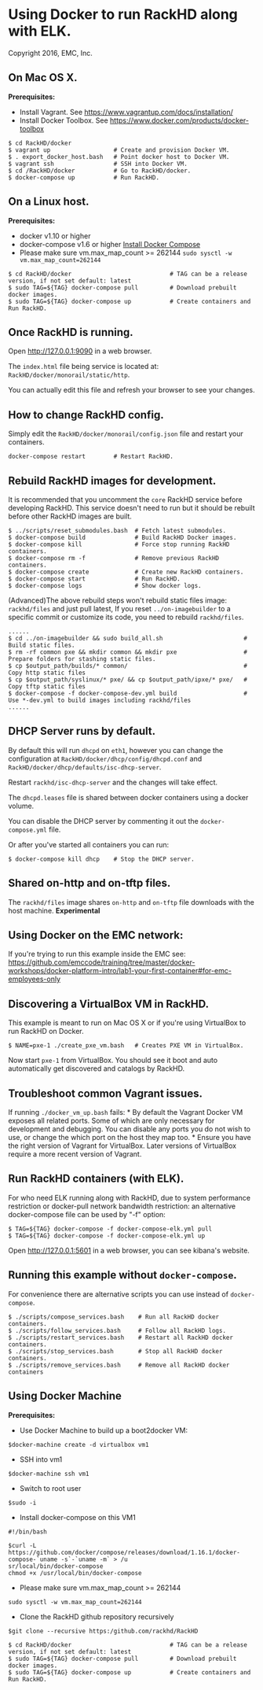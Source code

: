 # Using Docker to run RackHD along with ELK.

Copyright 2016, EMC, Inc.

## On Mac OS X.

**Prerequisites:**
  * Install Vagrant. See https://www.vagrantup.com/docs/installation/
  * Install Docker Toolbox. See https://www.docker.com/products/docker-toolbox

```
$ cd RackHD/docker
$ vagrant up                  # Create and provision Docker VM.
$ . export_docker_host.bash   # Point docker host to Docker VM.
$ vagrant ssh                 # SSH into Docker VM.
$ cd /RackHD/docker           # Go to RackHD/docker.
$ docker-compose up           # Run RackHD.
```

## On a Linux host.


**Prerequisites:**
  * docker v1.10 or higher
  * docker-compose v1.6 or higher [Install Docker Compose](https://docs.docker.com/compose/install/)
  * Please make sure vm.max_map_count >= 262144 ```sudo sysctl -w vm.max_map_count=262144```

```
$ cd RackHD/docker                            # TAG can be a release version, if not set default: latest
$ sudo TAG=${TAG} docker-compose pull         # Download prebuilt docker images.
$ sudo TAG=${TAG} docker-compose up           # Create containers and Run RackHD.
```

## Once RackHD is running.

Open http://127.0.0.1:9090 in a web browser.

The `index.html` file being service is located at: `RackHD/docker/monorail/static/http`.

You can actually edit this file and refresh your browser to see your changes.

## How to change RackHD config.

Simply edit the `RackHD/docker/monorail/config.json` file and restart your containers.

```
docker-compose restart        # Restart RackHD.
```

## Rebuild RackHD images for development.

It is recommended that you uncomment the `core` RackHD service before developing RackHD. This service doesn't need to run but it should be rebuilt before other RackHD images are built.

```
$ ../scripts/reset_submodules.bash  # Fetch latest submodules.
$ docker-compose build              # Build RackHD Docker images.
$ docker-compose kill               # Force stop running RackHD containers.
$ docker-compose rm -f              # Remove previous RackHD containers.
$ docker-compose create             # Create new RackHD containers.
$ docker-compose start              # Run RackHD.
$ docker-compose logs               # Show docker logs.
```

(Advanced)The above rebuild steps won't rebuild static files image: ```rackhd/files``` and just pull latest, If you reset ```../on-imagebuilder``` to a specific commit or customize
its code, you need to rebuild ```rackhd/files```.
```
......
$ cd ../on-imagebuilder && sudo build_all.sh                       # Build static files.
$ rm -rf common pxe && mkdir common && mkdir pxe                   # Prepare folders for stashing static files.
$ cp $output_path/builds/* common/                                 # Copy http static files
$ cp $output_path/syslinux/* pxe/ && cp $output_path/ipxe/* pxe/   # Copy tftp static files
$ docker-compose -f docker-compose-dev.yml build                   # Use *-dev.yml to build images including rackhd/files
......
```

## DHCP Server runs by default.

By default this will run `dhcpd` on `eth1`, however you can change the configuration at `RackHD/docker/dhcp/config/dhcpd.conf` and `RackHD/docker/dhcp/defaults/isc-dhcp-server`.

Restart `rackhd/isc-dhcp-server` and the changes will take effect.

The `dhcpd.leases` file is shared between docker containers using a docker volume.

You can disable the DHCP server by commenting it out the `docker-compose.yml` file.

Or after you've started all containers you can run:

```
$ docker-compose kill dhcp    # Stop the DHCP server.
```

## Shared on-http and on-tftp files.

The `rackhd/files` image shares `on-http` and `on-tftp` file downloads with the host machine. **Experimental**

## Using Docker on the EMC network:
If you're trying to run this example inside the EMC see:
https://github.com/emccode/training/tree/master/docker-workshops/docker-platform-intro/lab1-your-first-container#for-emc-employees-only

## Discovering a VirtualBox VM in RackHD.

This example is meant to run on Mac OS X or if you're using VirtualBox to run RackHD on Docker.

```
$ NAME=pxe-1 ./create_pxe_vm.bash   # Creates PXE VM in VirtualBox.
```

Now start `pxe-1` from VirtualBox. You should see it boot and auto automatically get discovered and catalogs by RackHD.

## Troubleshoot common Vagrant issues.
  If running `./docker_vm_up.bash` fails:
    * By default the Vagrant Docker VM exposes all related ports. Some of which are only necessary for development and debugging. You can disable any ports you do not wish to use, or change the which port on the host they map too.
    * Ensure you have the right version of Vagrant for VirtualBox. Later versions of VirtualBox require a more recent version of Vagrant.

## Run RackHD containers (with ELK).
For who need ELK running along with RackHD, due to system performance restriction or docker-pull network bandwidth restriction: an alternative docker-compose file can be used by "-f" option:

```
$ TAG=${TAG} docker-compose -f docker-compose-elk.yml pull
$ TAG=${TAG} docker-compose -f docker-compose-elk.yml up
```
Open http://127.0.0.1:5601 in a web browser, you can see kibana's website.


## Running this example without `docker-compose`.

For convenience there are alternative scripts you can use instead of `docker-compose`.

```
$ ./scripts/compose_services.bash    # Run all RackHD docker containers.
$ ./scripts/follow_services.bash     # Follow all RackHD logs.
$ ./scripts/restart_services.bash    # Restart all RackHD docker containers.
$ ./scripts/stop_services.bash       # Stop all RackHD docker containers.
$ ./scripts/remove_services.bash     # Remove all RackHD docker containers
```

## Using Docker Machine


**Prerequisites:**
  * Use Docker Machine to build up a boot2docker VM:
  
  ```
  $docker-machine create -d virtualbox vm1
  ```
 
  * SSH into vm1
  
  ```
  $docker-machine ssh vm1
  ```
  
  * Switch to root user
  
  ```
  $sudo -i
  ```
  
  * Install docker-compose on this VM1
  
  ```
  #!/bin/bash

  $curl -L https://github.com/docker/compose/releases/download/1.16.1/docker-compose-`uname -s`-`uname -m` > /u     
  sr/local/bin/docker-compose
  chmod +x /usr/local/bin/docker-compose
  ```
  
  
  * Please make sure vm.max_map_count >= 262144 
  
  ```
  sudo sysctl -w vm.max_map_count=262144
   ```
   
   * Clone the RackHD github repository recursively
   
   ```
   $git clone --recursive https:/github.com/rackhd/RackHD
   ```
   
   ```
$ cd RackHD/docker                            # TAG can be a release version, if not set default: latest
$ sudo TAG=${TAG} docker-compose pull         # Download prebuilt docker images.
$ sudo TAG=${TAG} docker-compose up           # Create containers and Run RackHD.
```
